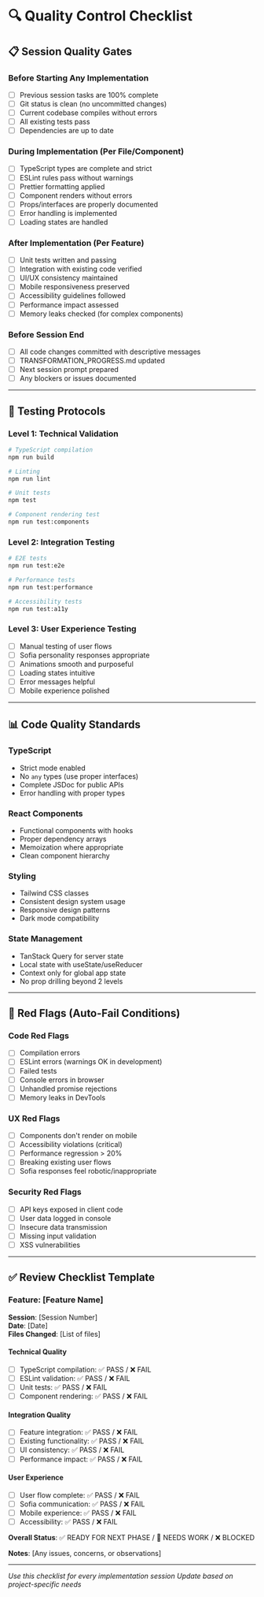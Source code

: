 # 🔍 Quality Control Checklist

## 📋 Session Quality Gates

### Before Starting Any Implementation
- [ ] Previous session tasks are 100% complete
- [ ] Git status is clean (no uncommitted changes)
- [ ] Current codebase compiles without errors
- [ ] All existing tests pass
- [ ] Dependencies are up to date

### During Implementation (Per File/Component)
- [ ] TypeScript types are complete and strict
- [ ] ESLint rules pass without warnings
- [ ] Prettier formatting applied
- [ ] Component renders without errors
- [ ] Props/interfaces are properly documented
- [ ] Error handling is implemented
- [ ] Loading states are handled

### After Implementation (Per Feature)
- [ ] Unit tests written and passing
- [ ] Integration with existing code verified
- [ ] UI/UX consistency maintained
- [ ] Mobile responsiveness preserved
- [ ] Accessibility guidelines followed
- [ ] Performance impact assessed
- [ ] Memory leaks checked (for complex components)

### Before Session End
- [ ] All code changes committed with descriptive messages
- [ ] TRANSFORMATION_PROGRESS.md updated
- [ ] Next session prompt prepared
- [ ] Any blockers or issues documented

---

## 🧪 Testing Protocols

### Level 1: Technical Validation
```bash
# TypeScript compilation
npm run build

# Linting
npm run lint

# Unit tests
npm test

# Component rendering test
npm run test:components
```

### Level 2: Integration Testing
```bash
# E2E tests
npm run test:e2e

# Performance tests
npm run test:performance

# Accessibility tests
npm run test:a11y
```

### Level 3: User Experience Testing
- [ ] Manual testing of user flows
- [ ] Sofia personality responses appropriate
- [ ] Animations smooth and purposeful
- [ ] Loading states intuitive
- [ ] Error messages helpful
- [ ] Mobile experience polished

---

## 📊 Code Quality Standards

### TypeScript
- Strict mode enabled
- No `any` types (use proper interfaces)
- Complete JSDoc for public APIs
- Error handling with proper types

### React Components
- Functional components with hooks
- Proper dependency arrays
- Memoization where appropriate
- Clean component hierarchy

### Styling
- Tailwind CSS classes
- Consistent design system usage
- Responsive design patterns
- Dark mode compatibility

### State Management
- TanStack Query for server state
- Local state with useState/useReducer
- Context only for global app state
- No prop drilling beyond 2 levels

---

## 🚨 Red Flags (Auto-Fail Conditions)

### Code Red Flags
- [ ] Compilation errors
- [ ] ESLint errors (warnings OK in development)
- [ ] Failed tests
- [ ] Console errors in browser
- [ ] Unhandled promise rejections
- [ ] Memory leaks in DevTools

### UX Red Flags  
- [ ] Components don't render on mobile
- [ ] Accessibility violations (critical)
- [ ] Performance regression > 20%
- [ ] Breaking existing user flows
- [ ] Sofia responses feel robotic/inappropriate

### Security Red Flags
- [ ] API keys exposed in client code
- [ ] User data logged in console
- [ ] Insecure data transmission
- [ ] Missing input validation
- [ ] XSS vulnerabilities

---

## ✅ Review Checklist Template

### Feature: [Feature Name]
**Session**: [Session Number]  
**Date**: [Date]  
**Files Changed**: [List of files]

#### Technical Quality
- [ ] TypeScript compilation: ✅ PASS / ❌ FAIL
- [ ] ESLint validation: ✅ PASS / ❌ FAIL  
- [ ] Unit tests: ✅ PASS / ❌ FAIL
- [ ] Component rendering: ✅ PASS / ❌ FAIL

#### Integration Quality
- [ ] Feature integration: ✅ PASS / ❌ FAIL
- [ ] Existing functionality: ✅ PASS / ❌ FAIL
- [ ] UI consistency: ✅ PASS / ❌ FAIL
- [ ] Performance impact: ✅ PASS / ❌ FAIL

#### User Experience
- [ ] User flow complete: ✅ PASS / ❌ FAIL
- [ ] Sofia communication: ✅ PASS / ❌ FAIL
- [ ] Mobile experience: ✅ PASS / ❌ FAIL
- [ ] Accessibility: ✅ PASS / ❌ FAIL

**Overall Status**: ✅ READY FOR NEXT PHASE / 🔄 NEEDS WORK / ❌ BLOCKED

**Notes**: [Any issues, concerns, or observations]

---

*Use this checklist for every implementation session*
*Update based on project-specific needs*